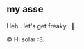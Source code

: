 <!DOCTYPE html>
<head>
  <meta charset="UTF-8">
  <meta name="viewport" content="width=device-width, initial-scale=1.0">
</head>
<body>
  <main>
    <section>
      <h1>my asse</h1>
      <p>Heh.. let's get freaky.. 👿.</p>
    </section>
  </main>

  <footer>
    <p>&copy; Hi solar :3.</p>
  </footer>
</body>
</html>

